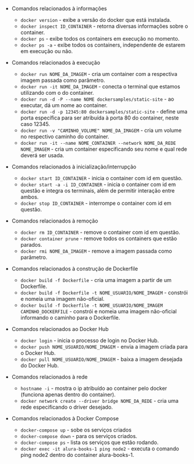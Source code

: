 - Comandos relacionados à informações
  - `docker version` - exibe a versão do docker que está instalada.
  - `docker inspect ID_CONTAINER` - retorna diversas informações sobre o container.
  - `docker ps` - exibe todos os containers em execução no momento.
  - `docker ps -a` - exibe todos os containers, independente de estarem em execução ou não.

- Comandos relacionados à execução
  - `docker run NOME_DA_IMAGEM` - cria um container com a respectiva imagem passada como parâmetro.
  - `docker run -it NOME_DA_IMAGEM` - conecta o terminal que estamos utilizando com o do container.
  - `docker run -d -P --name NOME dockersamples/static-site` - ao executar, dá um nome ao container.
  - `docker run -d -p 12345:80 dockersamples/static-site` - define uma porta específica para ser atribuída à porta 80 do container, neste caso 12345.
  - `docker run -v "CAMINHO_VOLUME" NOME_DA_IMAGEM` - cria um volume no respectivo caminho do container.
  - `docker run -it --name NOME_CONTAINER --network NOME_DA_REDE NOME_IMAGEM` - cria um container especificando seu nome e qual rede deverá ser usada.

- Comandos relacionados à inicialização/interrupção
  - `docker start ID_CONTAINER` - inicia o container com id em questão.
  - `docker start -a -i ID_CONTAINER` - inicia o container com id em questão e integra os terminais, além de permitir interação entre ambos.
  - `docker stop ID_CONTAINER` - interrompe o container com id em questão.

- Comandos relacionados à remoção
  - `docker rm ID_CONTAINER` - remove o container com id em questão.
  - `docker container prune` - remove todos os containers que estão parados.
  - `docker rmi NOME_DA_IMAGEM` - remove a imagem passada como parâmetro.

- Comandos relacionados à construção de Dockerfile
  - `docker build -f Dockerfile` - cria uma imagem a partir de um Dockerfile.
  - `docker build -f Dockerfile -t NOME_USUARIO/NOME_IMAGEM` - constrói e nomeia uma imagem não-oficial.
  - `docker build -f Dockerfile -t NOME_USUARIO/NOME_IMAGEM CAMINHO_DOCKERFILE` - constrói e nomeia uma imagem não-oficial informando o caminho para o Dockerfile.

- Comandos relacionados ao Docker Hub
  - `docker login` - inicia o processo de login no Docker Hub.
  - `docker push NOME_USUARIO/NOME_IMAGEM` - envia a imagem criada para o Docker Hub.
  - `docker pull NOME_USUARIO/NOME_IMAGEM` - baixa a imagem desejada do Docker Hub.

- Comandos relacionados à rede
  - `hostname -i` - mostra o ip atribuído ao container pelo docker (funciona apenas dentro do container).
  - `docker network create --driver bridge NOME_DA_REDE` - cria uma rede especificando o driver desejado.

- Comandos relacionados à Docker Compose
  - `docker-compose up` - sobe os serviços criados
  - `docker-compose down` - para os serviços criados.
  - `docker-compose ps` - lista os serviços que estão rodando.
  - `docker exec -it alura-books-1 ping node2` - executa o comando ping node2 dentro do container alura-books-1.

